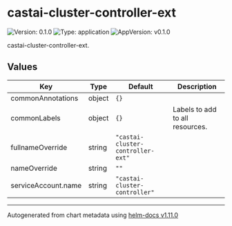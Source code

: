 # castai-cluster-controller-ext

![Version: 0.1.0](https://img.shields.io/badge/Version-0.1.0-informational?style=flat-square) ![Type: application](https://img.shields.io/badge/Type-application-informational?style=flat-square) ![AppVersion: v0.1.0](https://img.shields.io/badge/AppVersion-v0.1.0-informational?style=flat-square)

castai-cluster-controller-ext.

## Values

| Key | Type | Default | Description |
|-----|------|---------|-------------|
| commonAnnotations | object | `{}` |  |
| commonLabels | object | `{}` | Labels to add to all resources. |
| fullnameOverride | string | `"castai-cluster-controller-ext"` |  |
| nameOverride | string | `""` |  |
| serviceAccount.name | string | `"castai-cluster-controller"` |  |

----------------------------------------------
Autogenerated from chart metadata using [helm-docs v1.11.0](https://github.com/norwoodj/helm-docs/releases/v1.11.0)
